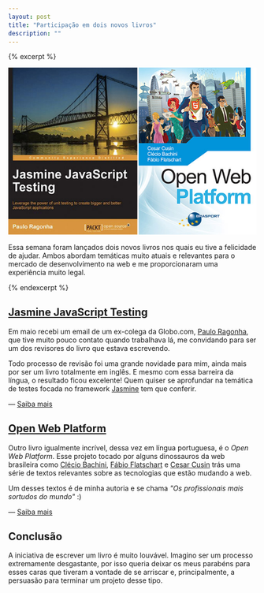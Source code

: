 ```yaml
---
layout: post
title: "Participação em dois novos livros"
description: ""
---
```


{% excerpt %}

![Livros](/assets/img/posts/livros.jpg)

Essa semana foram lançados dois novos livros nos quais eu tive a felicidade de ajudar. Ambos abordam temáticas muito atuais e relevantes para o mercado de desenvolvimento na web e me proporcionaram uma experiência muito legal.

{% endexcerpt %}

## [Jasmine JavaScript Testing](http://www.amazon.com/Jasmine-JavaScript-Testing-ebook/dp/B00ESX15MW)

Em maio recebi um email de um ex-colega da Globo.com, [Paulo Ragonha](http://paulo.ragonha.me/blog/), que tive muito pouco contato quando trabalhava lá, me convidando para ser um dos revisores do livro que estava escrevendo.

Todo processo de revisão foi uma grande novidade para mim, ainda mais por ser um livro totalmente em inglês. E mesmo com essa barreira da língua, o resultado ficou excelente! Quem quiser se aprofundar na temática de testes focada no framework [Jasmine](http://pivotal.github.io/jasmine/) tem que conferir.

&mdash; [Saiba mais](http://www.amazon.com/Jasmine-JavaScript-Testing-ebook/dp/B00ESX15MW)

## [Open Web Platform](http://www.brasport.com.br/informatica-e-tecnologia/programacao-br-2-3-4-5-6/open-web-platform.html)

Outro livro igualmente incrível, dessa vez em língua portuguesa, é o *Open Web Platform*. Esse projeto tocado por alguns dinossauros da web brasileira como [Clécio Bachini](http://www.soyuz.com.br/), [Fábio Flatschart](http://www.flatschart.com/) e [Cesar Cusin](http://www.cusin.com.br/) trás uma série de textos relevantes sobre as tecnologias que estão mudando a web.

Um desses textos é de minha autoria e se chama *"Os profissionais mais sortudos do mundo"* :)

&mdash; [Saiba mais](http://www.brasport.com.br/informatica-e-tecnologia/programacao-br-2-3-4-5-6/open-web-platform.html)

## Conclusão

A iniciativa de escrever um livro é muito louvável. Imagino ser um processo extremamente desgastante, por isso queria deixar os meus parabéns para esses caras que tiveram a vontade de se arriscar e, principalmente, a persuasão para terminar um projeto desse tipo.
